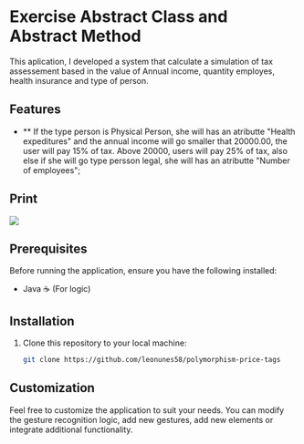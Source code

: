 # Exercise Abstract Class and Abstract Method

This aplication, I developed a system that calculate a simulation of tax assessement based in the value of Annual income, quantity employes, health insurance and type of person. 

## Features

- ** If the type person is Physical Person, she will has an atributte "Health expeditures" and the annual income will go smaller that 20000.00, the user will pay 15% of tax. Above 20000, users will pay 25% of tax, also else if she will go type persson legal, she will has an atributte "Number of employees";

  
## Print

<div>
      <img src="https://github.com/leonunes58/polymorphism-price-tags/assets/116965782/6f54e548-dbdf-4c88-94b3-84f29db9da5b">  
</div>
        
## Prerequisites

Before running the application, ensure you have the following installed:

- Java ☕ (For logic)

## Installation

1. Clone this repository to your local machine:

   ```bash
   git clone https://github.com/leonunes58/polymorphism-price-tags
   ```


## Customization

Feel free to customize the application to suit your needs. You can modify the gesture recognition logic, add new gestures, add new elements or integrate additional functionality.
